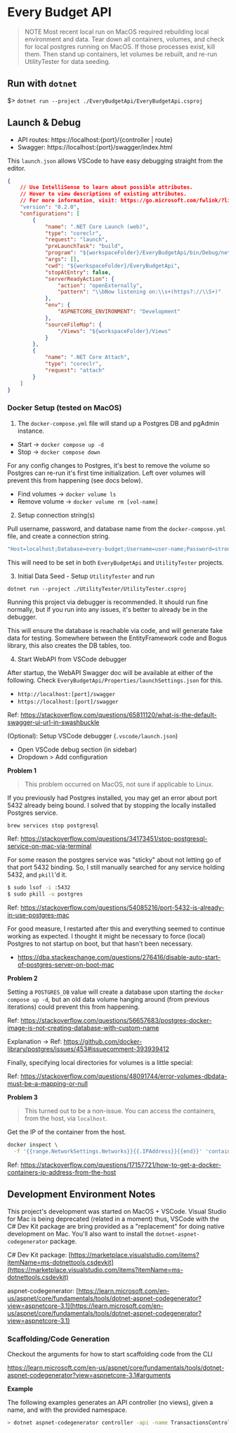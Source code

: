 # Every Budget API

> NOTE
> Most recent local run on MacOS required rebuilding local environment and data. Tear
> down all containers, volumes, and check for local postgres running on MacOS. If those
> processes exist, kill them. Then stand up containers, let volumes be rebuilt, and 
> re-run UtilityTester for data seeding.

## Run with `dotnet`

$> `dotnet run --project ./EveryBudgetApi/EveryBudgetApi.csproj`

## Launch & Debug

- API routes: https://localhost:{port}/{controller | route}
- Swagger: https://localhost:{port}/swagger/index.html

This `launch.json` allows VSCode to have easy debugging straight from the editor.

```json
{
    // Use IntelliSense to learn about possible attributes.
    // Hover to view descriptions of existing attributes.
    // For more information, visit: https://go.microsoft.com/fwlink/?linkid=830387
    "version": "0.2.0",
    "configurations": [
        {
            "name": ".NET Core Launch (web)",
            "type": "coreclr",
            "request": "launch",
            "preLaunchTask": "build",
            "program": "${workspaceFolder}/EveryBudgetApi/bin/Debug/net8.0/EveryBudgetApi.dll",
            "args": [],
            "cwd": "${workspaceFolder}/EveryBudgetApi",
            "stopAtEntry": false,
            "serverReadyAction": {
                "action": "openExternally",
                "pattern": "\\bNow listening on:\\s+(https?://\\S+)"
            },
            "env": {
                "ASPNETCORE_ENVIRONMENT": "Development"
            },
            "sourceFileMap": {
                "/Views": "${workspaceFolder}/Views"
            }
        },
        {
            "name": ".NET Core Attach",
            "type": "coreclr",
            "request": "attach"
        }
    ]
}
```

### Docker Setup (tested on MacOS)

1. The `docker-compose.yml` file will stand up a Postgres DB and pgAdmin instance.

- Start -> `docker compose up -d`
- Stop -> `docker compose down`

For any config changes to Postgres, it's best to remove the volume so Postgres can re-run
it's first time initialization. Left over volumes will prevent this from happening (see
docs below).

- Find volumes -> `docker volume ls`
- Remove volume -> `docker volume rm [vol-name]`

2. Setup connection string(s)

Pull username, password, and database name from the `docker-compose.yml` file, 
and create a connection string.

```bash
"Host=localhost;Database=every-budget;Username=user-name;Password=strong-password"
```

This will need to be set in both `EveryBudgetApi` and `UtilityTester` projects.

3. Initial Data Seed - Setup `UtilityTester` and run

```
dotnet run --project ./UtilityTester/UtilityTester.csproj
```

Running this project via debugger is recommended. It should run fine normally, but if you 
run into any issues, it's better to already be in the debugger.

This will ensure the database is reachable via code, and will generate fake data for testing. Somewhere
between the EntityFramework code and Bogus library, this also creates the DB tables, too.

4. Start WebAPI from VSCode debugger

After startup, the WebAPI Swagger doc will be available at either of the following. Check
`EveryBudgetApi/Properties/launchSettings.json` for this.

- `http://localhost:[port]/swagger`
- `https://localhost:[port]/swagger`

Ref: https://stackoverflow.com/questions/65811120/what-is-the-default-swagger-ui-url-in-swashbuckle

(Optional): Setup VSCode debugger (`.vscode/launch.json`)

- Open VSCode debug section (in sidebar)
- Dropdown > Add configuration

**Problem 1**

> This problem occurred on MacOS, not sure if applicable to Linux.

If you previously had Postgres installed, you may get an error about port 5432 already being bound. I solved that by stopping the locally installed Postgres service. 

```bash
brew services stop postgresql
```

Ref: https://stackoverflow.com/questions/34173451/stop-postgresql-service-on-mac-via-terminal

For some reason the postgres service was "sticky" about not letting go of that port 5432 binding. So, I still manually searched for any service holding 5432, and `pkill`'d it.

```bash
$ sudo lsof -i :5432
$ sudo pkill -u postgres
```

Ref: https://stackoverflow.com/questions/54085216/port-5432-is-already-in-use-postgres-mac

For good measure, I restarted after this and everything seemed to continue working as expected. I thought it might be necessary to force (local) Postgres to not startup on boot, but that hasn't been necessary.

- https://dba.stackexchange.com/questions/276416/disable-auto-start-of-postgres-server-on-boot-mac

**Problem 2**

Setting a `POSTGRES_DB` value will create a database upon starting the 
`docker compose up -d`, but an old data volume hanging around (from previous iterations) could prevent this from happening.

Ref: https://stackoverflow.com/questions/56657683/postgres-docker-image-is-not-creating-database-with-custom-name

Explanation -> Ref: https://github.com/docker-library/postgres/issues/453#issuecomment-393939412

Finally, specifying local directories for volumes is a little special:

Ref: https://stackoverflow.com/questions/48091744/error-volumes-dbdata-must-be-a-mapping-or-null

**Problem 3**

> This turned out to be a non-issue. You can access the containers, from the host, via `localhost`.

Get the IP of the container from the host.

```bash
docker inspect \
  -f '{{range.NetworkSettings.Networks}}{{.IPAddress}}{{end}}' 'container-id'
```

Ref: https://stackoverflow.com/questions/17157721/how-to-get-a-docker-containers-ip-address-from-the-host



## Development Environment Notes

This project's development was started on MacOS + VSCode. Visual Studio for Mac is being deprecated (related in a moment) thus, VSCode with the C# Dev Kit package are bring provided as a "replacement" for doing native development on Mac. You'll also want to install the `dotnet-aspnet-codegenerator` package.

C# Dev Kit package: [https://marketplace.visualstudio.com/items?itemName=ms-dotnettools.csdevkit](https://marketplace.visualstudio.com/items?itemName=ms-dotnettools.csdevkit)

aspnet-codegenerator: [https://learn.microsoft.com/en-us/aspnet/core/fundamentals/tools/dotnet-aspnet-codegenerator?view=aspnetcore-3.1](https://learn.microsoft.com/en-us/aspnet/core/fundamentals/tools/dotnet-aspnet-codegenerator?view=aspnetcore-3.1)

### Scaffolding/Code Generation

Checkout the arguments for how to start scaffolding code from the CLI

https://learn.microsoft.com/en-us/aspnet/core/fundamentals/tools/dotnet-aspnet-codegenerator?view=aspnetcore-3.1#arguments

**Example**

The following examples generates an API controller (no views), given a name, and with the provided namespace.

```bash
> dotnet aspnet-codegenerator controller -api -name TransactionsController -namespace EveryBudgetApi.Controllers
```